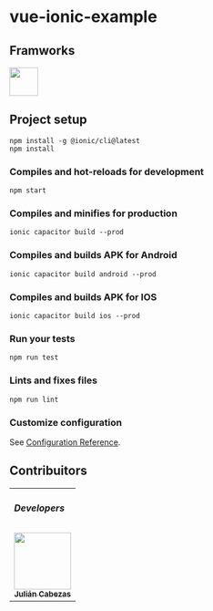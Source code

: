 # vue-ionic-example


## Framworks

<a href="https://v3.vuejs.org/" title="Vue"><img src="https://v3.vuejs.org/logo.png" width="50" height="50"/></a>

## Project setup
```
npm install -g @ionic/cli@latest
npm install
```

### Compiles and hot-reloads for development
```
npm start
```

### Compiles and minifies for production
```
ionic capacitor build --prod
```

### Compiles and builds APK for Android
```
ionic capacitor build android --prod
```

### Compiles and builds APK for IOS
```
ionic capacitor build ios --prod
```

### Run your tests
```
npm run test
```

### Lints and fixes files
```
npm run lint
```

### Customize configuration
See [Configuration Reference](https://ionicframework.com/docs).



## Contribuitors

<table>
    <tr><td ><h5>Developers</h5></td></tr>
    <tr>
        <td align="center">
            <a href="https://github.com/julian-lm-cabezas">
                <img src="https://avatars.githubusercontent.com/u/53000155?s=64&v=4?s=100" width="100px;" alt=""/>
                <br /><sub><b>Julián Cabezas</b></sub>
            </a>
        </td>
    </tr>
</table>